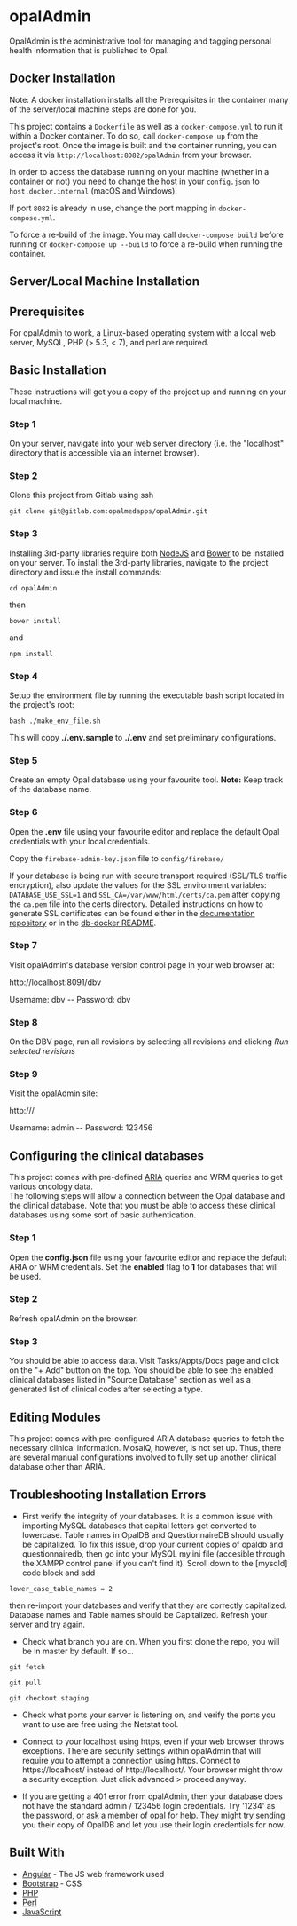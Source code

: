 # opalAdmin

OpalAdmin is the administrative tool for managing and tagging personal health information that is published to Opal. 

## Docker Installation

Note: A docker installation installs all the Prerequisites in the container many of the server/local machine steps are done for you.

This project contains a `Dockerfile` as well as a `docker-compose.yml` to run it within a Docker container. To do so, call `docker-compose up` from the project's root. Once the image is built and the container running, you can access it via `http://localhost:8082/opalAdmin` from your browser.

In order to access the database running on your machine (whether in a container or not) you need to change the host in your `config.json` to `host.docker.internal` (macOS and Windows).

If port `8082` is already in use, change the port mapping in `docker-compose.yml`.

To force a re-build of the image. You may call `docker-compose build` before running or `docker-compose up --build` to force a re-build when running the container.

## Server/Local Machine Installation

## Prerequisites

For opalAdmin to work, a Linux-based operating system with a local web server, MySQL, PHP (> 5.3, < 7), and perl are required.

## Basic Installation

These instructions will get you a copy of the project up and running on your local machine. 

### Step 1 

On your server, navigate into your web server directory (i.e. the "localhost" directory that is accessible via an internet browser). 

### Step 2

Clone this project from Gitlab using ssh

```
git clone git@gitlab.com:opalmedapps/opalAdmin.git
```


### Step 3

Installing 3rd-party libraries require both [NodeJS](https://nodejs.org/en/download/) and [Bower](https://bower.io/#install-bower) to be installed on your server. To install the 3rd-party libraries, navigate to the project directory and issue the install commands:

```
cd opalAdmin
```

then

```
bower install 
```

and

```
npm install
```

### Step 4

Setup the environment file by running the executable bash script located in the project's root:

```
bash ./make_env_file.sh
```

This will copy **./.env.sample** to **./.env** and set preliminary configurations.

### Step 5

Create an empty Opal database using your favourite tool. **Note:** Keep track of the database name.

### Step 6

Open the **.env** file using your favourite editor and replace the default Opal credentials with your local credentials.

Copy the `firebase-admin-key.json` file to `config/firebase/`

If your database is being run with secure transport required (SSL/TLS traffic encryption), also update the values for the SSL environment variables: `DATABASE_USE_SSL=1` and `SSL_CA=/var/www/html/certs/ca.pem` after copying the `ca.pem` file into the certs directory. Detailed instructions on how to generate SSL certificates can be found either in the [documentation repository](https://gitlab.com/opalmedapps/docs/-/blob/main/docs/guides/self_signed_certificates.md) or in the [db-docker README](https://gitlab.com/opalmedapps/db-docker).

### Step 7

Visit opalAdmin's database version control page in your web browser at:

http://localhost:8091/dbv

Username: dbv -- Password: dbv

### Step 8

On the DBV page, run all revisions by selecting all revisions and clicking *Run selected revisions*

### Step 9

Visit the opalAdmin site:

http://<your host IP>/

Username: admin -- Password: 123456

## Configuring the clinical databases

This project comes with pre-defined [ARIA](https://www.varian.com/oncology/products/software/information-systems/aria-ois-radiation-oncology) queries and WRM queries to get various oncology data.  
The following steps will allow a connection between the Opal database and the clinical database. Note that you must be able to access these clinical databases using some sort of basic authentication. 

### Step 1 

Open the **config.json** file using your favourite editor and replace the default ARIA or WRM credentials. Set the **enabled** flag to **1** for databases that will be used. 

### Step 2

Refresh opalAdmin on the browser.

### Step 3

You should be able to access data. Visit Tasks/Appts/Docs page and click on the "+ Add" button on the top. You should be able to see the enabled clinical databases listed in "Source Database" section as well as a generated list of clinical codes after selecting a type.  

## Editing Modules

This project comes with pre-configured ARIA database queries to fetch the necessary clinical information. MosaiQ, however, is not set up. Thus, there are several manual configurations involved to fully set up another clinical database other than ARIA. 

## Troubleshooting Installation Errors

 * First verify the integrity of your databases. It is a common issue with importing MySQL databases that capital letters get converted to lowercase. Table names in OpalDB and QuestionnaireDB should usually be capitalized. To fix this issue, drop your current copies of opaldb and questionnairedb, then go into your MySQL my.ini file (accesible through the XAMPP control panel if you can't find it). Scroll down to the [mysqld] code block and add 
```
lower_case_table_names = 2
```
then re-import your databases and verify that they are correctly capitalized. Database names and Table names should be Capitalized. Refresh your server and try again.

* Check what branch you are on. When you first clone the repo, you will be in master by default. If so...

```
git fetch

git pull

git checkout staging
```

* Check what ports your server is listening on, and verify the ports you want to use are free using the Netstat tool.

* Connect to your localhost using https, even if your web browser throws exceptions. There are security settings within opalAdmin that will require you to attempt a connection using https. Connect to https://localhost/ instead of http://localhost/. Your browser might throw a security exception. Just click advanced > proceed anyway.

* If you are getting a 401 error from opalAdmin, then your database does not have the standard admin / 123456 login credentials. Try '1234' as the password, or ask a member of opal for help. They might try sending you their copy of OpalDB and let you use their login credentials for now.

## Built With

* [Angular](https://angularjs.org) - The JS web framework used
* [Bootstrap](http://getbootstrap.com) - CSS
* [PHP](http://php.net)
* [Perl](http://perldoc.perl.org)
* [JavaScript](https://www.javascript.com)
